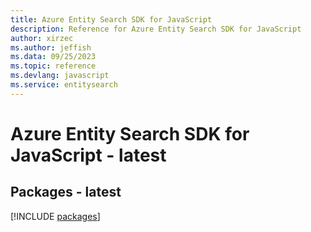 ```yaml
---
title: Azure Entity Search SDK for JavaScript
description: Reference for Azure Entity Search SDK for JavaScript
author: xirzec
ms.author: jeffish
ms.data: 09/25/2023
ms.topic: reference
ms.devlang: javascript
ms.service: entitysearch
---
```

# Azure Entity Search SDK for JavaScript - latest
## Packages - latest
[!INCLUDE [packages](entity-search-index.md)]
